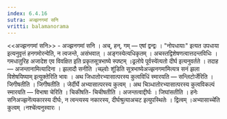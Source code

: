 ```yaml
---
index: 6.4.16
sutra: अज्झनगमां सनि
vritti: balamanorama
---
```


<<अज्झनगमां सनि>> - अज्झनगमां सनि । अच्, हन्, गम् —  एषां द्वन्द्वः । "नोपधायाः" इत्यत उपधाया इत्यनुवृत्तं हनगमोरन्वेति, न त्वजन्ते, असंभवात् । अङ्गस्येत्यधिकृतम् । अचस्तद्विशेषणत्वात्तदन्तविधिः । गमधातुरिह अजादेश एव विवक्षित इति प्रकृतसूत्रभाष्ये स्पष्टम् ।ढ्रलोपे पूर्वस्ये॑त्यतो दीर्घ इत्यनुवर्तते । तदाह —  अजन्तानामित्यादिना । झलादौ सनीति ।च्छ्वोः शू॑डिति सूत्रभाष्येअज्झनगमा॑मित्यत्र सनं झला विशेषयिष्याम् इत्युक्तेरिति भावः । अथ जिधातोरभ्यासात्परस्य कुत्वविधिं स्मारयति —  सन्लिटोर्जेरिति । जिगीषतीति । जिगीषतीति । जेर्दीर्घे अभ्यासात्परस्य कुत्वम् । अथ चिञ्धातोरभ्यासात्परस्य कुत्वविकल्पं स्मारयति —  विभाषा चेरिति । चिकीषति- चिचीषतीति । अजन्तत्वाद्दीर्घः । जिघांसतीति । हनेः सनिअज्झने॑त्यकारस्य दीर्घः, न त्वन्त्यस्य नकारस्य, दीर्घश्रुत्याअचट इत्युपस्थितेः । द्वित्वम् ।अभ्यासाच्चे॑ति कुत्वम् ।नश्चे॑त्यनुस्वारः ।